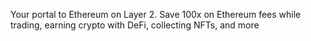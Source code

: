 Your portal to Ethereum on Layer 2. Save 100x on Ethereum fees while trading, earning crypto with DeFi, collecting NFTs, and more